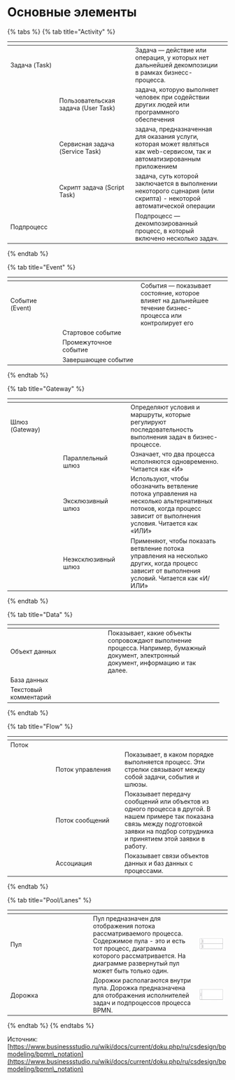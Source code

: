# Основные элементы

{% tabs %}
{% tab title="Activity" %}
<table data-header-hidden><thead><tr><th width="106"></th><th width="180"></th><th width="216"></th><th></th></tr></thead><tbody><tr><td>Задача (Task)</td><td></td><td>Задача — действие или операция, у которых нет дальнейшей декомпозиции в рамках бизнесс-процесса.</td><td><img src="../../../../.gitbook/assets/image (6).png" alt="" data-size="original"></td></tr><tr><td></td><td>Пользовательская задача (User Task)</td><td>задача, которую выполняет человек при содействии других людей или программного обеспечения</td><td><img src="../../../../.gitbook/assets/image (9).png" alt="" data-size="original"></td></tr><tr><td></td><td>Сервисная задача (Service Task)</td><td>задача, предназначенная для оказания услуги, которая может являться как web-сервисом, так и автоматизированным приложением</td><td><img src="../../../../.gitbook/assets/image (10).png" alt="" data-size="original"></td></tr><tr><td></td><td>Скрипт задача (Script Task)</td><td>задача, суть которой заключается в выполнении некоторого сценария (или скрипта) - некоторой автоматической операции</td><td><img src="../../../../.gitbook/assets/image (11).png" alt="" data-size="original"></td></tr><tr><td>Подпроцесс</td><td></td><td>Подпроцесс — декомпозированный процесс, в который включено несколько задач.</td><td><img src="../../../../.gitbook/assets/image (12).png" alt="" data-size="original"></td></tr></tbody></table>
{% endtab %}

{% tab title="Event" %}
<table data-header-hidden><thead><tr><th width="119"></th><th width="181"></th><th width="204"></th><th></th></tr></thead><tbody><tr><td>Событие (Event)</td><td></td><td>События — показывает состояние, которое влияет на дальнейшее течение бизнес-процесса или контролирует его</td><td></td></tr><tr><td></td><td>Стартовое событие</td><td></td><td></td></tr><tr><td></td><td>Промежуточное событие</td><td></td><td></td></tr><tr><td></td><td>Завершающее событие</td><td></td><td></td></tr></tbody></table>
{% endtab %}

{% tab title="Gateway" %}
<table data-header-hidden><thead><tr><th width="128"></th><th width="153"></th><th width="234"></th><th></th></tr></thead><tbody><tr><td>Шлюз (Gateway)</td><td></td><td>Определяют условия и маршруты, которые регулируют последовательность выполнения задач в бизнес-процессе.</td><td></td></tr><tr><td></td><td>Параллельный шлюз</td><td>Означает, что два процесса исполняются одновременно. Читается как «И»</td><td></td></tr><tr><td></td><td>Эксклюзивный шлюз</td><td>Используют, чтобы обозначить ветвление потока управления на несколько альтернативных потоков, когда процесс зависит от выполнения условия. Читается как «ИЛИ»</td><td></td></tr><tr><td></td><td>Неэксклюзивный шлюз</td><td>Применяют, чтобы показать ветвление потока управления на несколько других, когда процесс зависит от выполнения условий. Читается как «И/ИЛИ»</td><td></td></tr></tbody></table>
{% endtab %}

{% tab title="Data" %}
<table data-header-hidden><thead><tr><th width="155"></th><th width="40"></th><th width="234"></th><th></th></tr></thead><tbody><tr><td>Объект данных</td><td></td><td>Показывает, какие объекты сопровождают выполнение процесса. Например, бумажный документ, электронный документ, информацию и так далее.</td><td></td></tr><tr><td>База данных</td><td></td><td></td><td></td></tr><tr><td>Текстовый комментарий</td><td></td><td></td><td></td></tr></tbody></table>
{% endtab %}

{% tab title="Flow" %}
<table data-header-hidden><thead><tr><th width="97"></th><th width="153"></th><th width="234"></th><th></th></tr></thead><tbody><tr><td>Поток </td><td></td><td></td><td></td></tr><tr><td></td><td>Поток управления</td><td>Показывает, в каком порядке выполняется процесс. Эти стрелки связывают между собой задачи, события и шлюзы.</td><td></td></tr><tr><td></td><td>Поток сообщений</td><td>Показывает передачу сообщений или объектов из одного процесса в другой. В нашем примере так показана связь между подготовкой заявки на подбор сотрудника и принятием этой заявки в работу.</td><td></td></tr><tr><td></td><td>Ассоциация</td><td>Показывает связи объектов данных и баз данных с процессами.</td><td></td></tr></tbody></table>
{% endtab %}

{% tab title="Pool/Lanes" %}
<table data-header-hidden><thead><tr><th width="121"></th><th width="40"></th><th width="226"></th><th></th></tr></thead><tbody><tr><td>Пул</td><td></td><td>Пул предназначен для отображения потока рассматриваемого процесса. Содержимое пула - это и есть тот процесс, диаграмма которого рассматривается. На диаграмме развернутый пул может быть только один.</td><td><img src="../../../../.gitbook/assets/image (3).png" alt="" data-size="original"></td></tr><tr><td>Дорожка</td><td></td><td>Дорожки располагаются внутри пула. Дорожка предназначена для отображения исполнителей задач и подпроцессов процесса BPMN.</td><td><img src="../../../../.gitbook/assets/image (2).png" alt="" data-size="original"></td></tr></tbody></table>
{% endtab %}
{% endtabs %}







Источник: [https://www.businessstudio.ru/wiki/docs/current/doku.php/ru/csdesign/bpmodeling/bpmn\_notation](https://www.businessstudio.ru/wiki/docs/current/doku.php/ru/csdesign/bpmodeling/bpmn\_notation)
